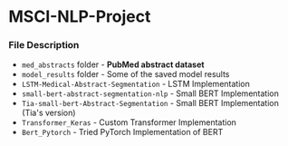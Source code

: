 # MSCI-NLP-Project

### File Description

- ```med_abstracts``` folder - **PubMed abstract dataset**
- ```model_results``` folder - Some of the saved model results
- ```LSTM-Medical-Abstract-Segmentation``` - LSTM Implementation
- ```small-bert-abstract-segmentation-nlp``` - Small BERT Implementation
- ```Tia-small-bert-Abstract-Segmentation``` - Small BERT Implementation (Tia's version)
- ```Transformer_Keras``` - Custom Transformer Implementation
- ```Bert_Pytorch``` - Tried PyTorch Implementation of BERT